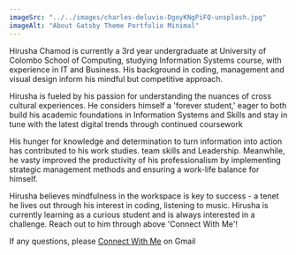 ```yaml
---
imageSrc: "../../images/charles-deluvio-DgoyKNgPiFQ-unsplash.jpg"
imageAlt: "About Gatsby Theme Portfolio Minimal"
---
```


Hirusha Chamod is currently a 3rd year undergraduate at University of Colombo School of Computing, studying Information Systems course, with experience in IT and Business. His background in coding, management and visual design inform his mindful but competitive approach. 

Hirusha is fueled by his passion for understanding the nuances of cross cultural experiences. He considers himself a 'forever student,' eager to both build his academic foundations in Information Systems and Skills and stay in tune with the latest digital trends through continued coursework

His hunger for knowledge and determination to turn information into action has contributed to his work studies. team skills and Leadership. Meanwhile, he vasty improved the productivity of his professionalism by implementing strategic management methods and ensuring a work-life balance for himself.

Hirusha believes mindfulness in the workspace is key to success - a tenet he lives out through his interest in coding, listening to music. Hirusha is currently learning as a curious student and is always interested in a challenge. Reach out to him through above 'Connect With Me'!

If any questions, please <a href="https://unsplash.com/@charlesdeluvio?utm_source=unsplash&utm_medium=referral&utm_content=creditCopyText" target="_blank" rel="nofollow noopener noreferrer" aria-label="External Link"><u>Connect With Me</u></a> on Gmail
